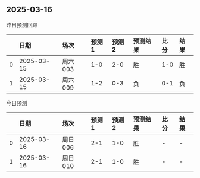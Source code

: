 

 ## 2025-03-16

昨日预测回顾

|    | 日期         | 场次    | 预测1   | 预测2   | 预测结果   | 比分   | 结果   |
|---:|:-----------|:------|:------|:------|:-------|:-----|:-----|
|  0 | 2025-03-15 | 周六003 | 1-0   | 2-0   | 胜      | 1-0  | 胜    |
|  1 | 2025-03-15 | 周六009 | 1-2   | 0-3   | 负      | 0-1  | 负    |

今日预测

|    | 日期         | 场次    | 预测1   | 预测2   | 预测结果   | 比分   | 结果   |
|---:|:-----------|:------|:------|:------|:-------|:-----|:-----|
|  0 | 2025-03-16 | 周日006 | 2-1   | 1-0   | 胜      | -    | -    |
|  1 | 2025-03-16 | 周日010 | 2-1   | 1-0   | 胜      | -    | -    |